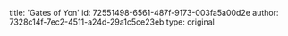 title: 'Gates of Yon'
id: 72551498-6561-487f-9173-003fa5a00d2e
author: 7328c14f-7ec2-4511-a24d-29a1c5ce23eb
type: original
